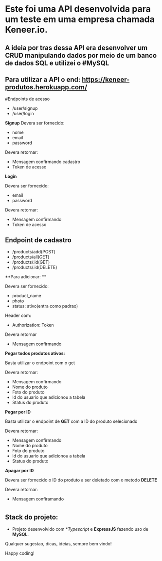 # Este foi uma API desenvolvida para um teste em uma empresa chamada Keneer.io.
## A ideia por tras dessa API era desenvolver um CRUD manipulando dados por meio de um banco de dados SQL e utilizei o #MySQL

## Para utilizar a API o end: https://keneer-produtos.herokuapp.com/

#Endpoints de acesso

- /user/signup
- /user/login

**Signup**
Devera ser fornecido:

- nome
- email
- password

Devera retornar: 

- Mensagem confirmando cadastro
- Token de acesso

**Login**

Devera ser fornecido:

- email
- password

Devera retornar:

- Mensagem confirmando
- Token de acesso

## Endpoint de cadastro

- /products/add(POST)
- /products/all(GET)
- /products/:id(GET)
- /products/:id(DELETE)

**Para adicionar: **

Devera ser fornecido:

- product_name
- photo
- status: ativo(entra como padrao)

Header com:

- Authorization: Token

Devera retornar

- Mensagem confirmando

**Pegar todos produtos ativos:**

Basta utilizar o endpoint com o get

Devera retornar:

- Mensagem confirmando
- Nome do produto
- Foto do produto
- Id do usuario que adicionou a tabela
- Status do produto

**Pegar por ID**

Basta utilizar o endpoint de **GET** com a ID do produto selecionado

Devera retornar:

- Mensagem confirmando
- Nome do produto
- Foto do produto
- Id do usuario que adicionou a tabela
- Status do produto

**Apagar por ID**

Devera ser fornecido o ID do produto a ser deletado com o metodo **DELETE**

Devera retornar:

- Mensagem confiramando


#

## Stack do projeto:

- Projeto desenvolvido com **Typescript* e **ExpressJS** fazendo uso de **MySQL**.

Qualquer sugestao, dicas, ideias, sempre bem vindo! 

Happy coding!
